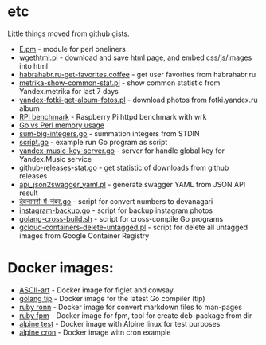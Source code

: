 etc
===

Little things moved from [github gists](https://gist.github.com/msoap).

  * [E.pm](./e-pm) - module for perl oneliners
  * [wgethtml.pl](./wgethtml) - download and save html page, and embed css/js/images into html
  * [habrahabr.ru-get-favorites.coffee](./habrahabr.ru-get-favorites) - get user favorites from habrahabr.ru
  * [metrika-show-common-stat.pl](./metrika-show-common-stat) - show common statistic from Yandex.metrika for last 7 days
  * [yandex-fotki-get-album-fotos.pl](./yandex-fotki-get-album-fotos) - download photos from fotki.yandex.ru album
  * [RPi benchmark](./raspberry-pi-httpd-benchmark) - Raspberry Pi httpd benchmark with wrk
  * [Go vs Perl memory usage](./go-vs-perl-memory-usage)
  * [sum-big-integers.go](./sum-big-integers) - summation integers from STDIN
  * [script.go](./script-go) - example run Go program as script
  * [yandex-music-key-server.go](./yandex-music-key-server) - server for handle global key for Yandex.Music service
  * [github-releases-stat.go](./github-releases-stat) - get statistic of downloads from github releases
  * [api_json2swagger_yaml.pl](./api_json2swagger_yaml) - generate swagger YAML from JSON API result
  * [देवनागरी-में-नंबर.go](./to-devanagari) - script for convert numbers to devanagari
  * [instagram-backup.go](./instagram-backup) - script for backup instagram photos
  * [golang-cross-build.sh](./golang-cross-build) - script for cross-compile Go programs 
  * [gcloud-containers-delete-untagged.pl](./gcloud-containers-delete-untagged) - script for delete all untagged images from Google Container Registry

Docker images:
==============

  * [ASCII-art](./ascii-art) - Docker image for figlet and cowsay
  * [golang tip](./golang-tip) - Docker image for the latest Go compiler (tip)
  * [ruby ronn](./ronn-docker) - Docker image for convert markdown files to man-pages
  * [ruby fpm](./fpm-docker) - Docker image for fpm, tool for create deb-package from dir
  * [alpine test](./alpine-test) - Docker image with Alpine linux for test purposes
  * [alpine cron](./alpine-cron-docker) - Docker image witn cron example
